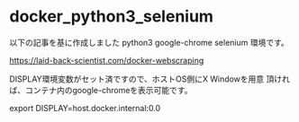 # docker_python3_selenium
以下の記事を基に作成しました python3 google-chrome selenium 環境です。

https://laid-back-scientist.com/docker-webscraping

DISPLAY環境変数がセット済ですので、ホストOS側にX Windowを用意
頂ければ、コンテナ内のgoogle-chromeを表示可能です。

export DISPLAY=host.docker.internal:0.0
